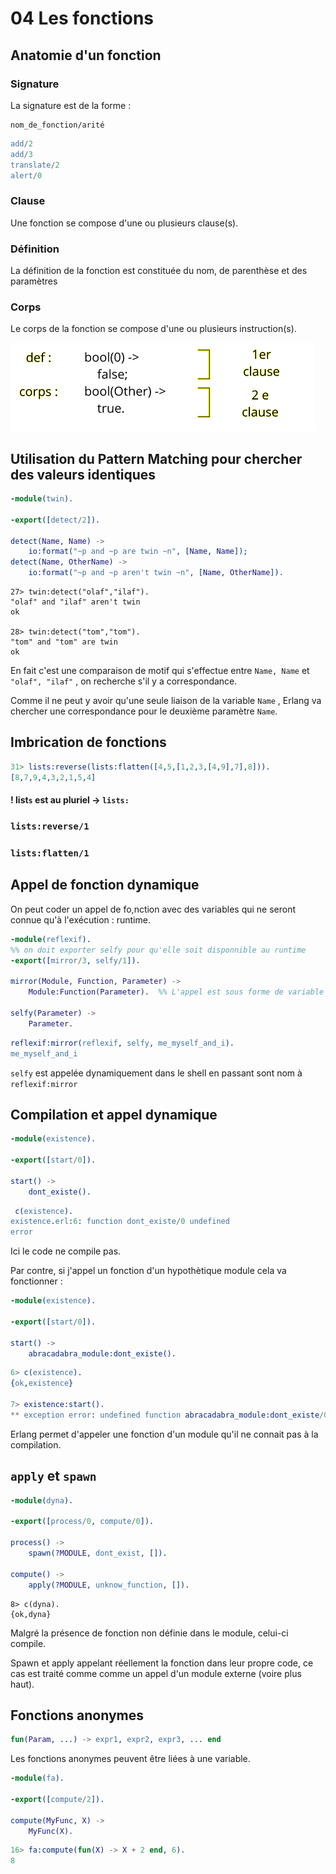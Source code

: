 # 04 Les fonctions

## Anatomie d'un fonction

### Signature

La signature est de la forme :

```
nom_de_fonction/arité
```

```erlang
add/2
add/3
translate/2
alert/0
```

### Clause

Une fonction se compose d'une ou plusieurs clause(s).

### Définition

La définition de la fonction est constituée du nom, de parenthèse et des paramètres

### Corps

Le corps de la fonction se compose d'une ou plusieurs instruction(s).



![anatomie-fonction](assets/anatomie-fonction.png)

## Utilisation du Pattern Matching pour chercher des valeurs identiques

```erlang
-module(twin).

-export([detect/2]).

detect(Name, Name) ->
    io:format("~p and ~p are twin ~n", [Name, Name]);
detect(Name, OtherName) ->
    io:format("~p and ~p aren't twin ~n", [Name, OtherName]).
```

```
27> twin:detect("olaf","ilaf").
"olaf" and "ilaf" aren't twin 
ok

28> twin:detect("tom","tom").  
"tom" and "tom" are twin 
ok
```

En fait c'est une comparaison de motif qui s'effectue entre `Name, Name` et `"olaf", "ilaf"`  , on recherche s'il y a correspondance.

Comme il ne peut y avoir qu'une seule liaison de la variable `Name` , Erlang va chercher une correspondance pour le deuxième paramètre `Name`.

## Imbrication de fonctions

```erlang
31> lists:reverse(lists:flatten([4,5,[1,2,3,[4,9],7],8])).
[8,7,9,4,3,2,1,5,4]
```

#### ! list`s` est au pluriel -> `lists:`

### `lists:reverse/1`

### `lists:flatten/1`

## Appel de fonction dynamique

On peut coder un appel de fo,nction avec des variables qui ne seront connue qu'à l'exécution : runtime.

```erlang
-module(reflexif).
%% on doit exporter selfy pour qu'elle soit disponnible au runtime
-export([mirror/3, selfy/1]).

mirror(Module, Function, Parameter) ->
    Module:Function(Parameter).  %% L'appel est sous forme de variable pour l'instant inconnues

selfy(Parameter) ->
    Parameter.
```

```erlang
reflexif:mirror(reflexif, selfy, me_myself_and_i).
me_myself_and_i
```

`selfy` est appelée dynamiquement dans le shell en passant sont nom à `reflexif:mirror`

## Compilation et appel dynamique

```erlang
-module(existence).

-export([start/0]).

start() ->
    dont_existe().
```

```erlang
 c(existence).
existence.erl:6: function dont_existe/0 undefined
error
```

Ici le code ne compile pas.

Par contre, si j'appel un fonction d'un hypothètique module cela va fonctionner :

```erlang
-module(existence).

-export([start/0]).

start() ->
    abracadabra_module:dont_existe().
```

```erlang
6> c(existence).
{ok,existence}

7> existence:start().
** exception error: undefined function abracadabra_module:dont_existe/0
```

Erlang permet d'appeler une fonction d'un module qu'il ne connait pas à la compilation.

## `apply` et `spawn` 

```erlang
-module(dyna).

-export([process/0, compute/0]).

process() ->
    spawn(?MODULE, dont_exist, []).

compute() ->
    apply(?MODULE, unknow_function, []).
```

```
8> c(dyna).
{ok,dyna}
```

Malgré la présence de fonction non définie dans le module, celui-ci compile.

Spawn et apply appelant réellement la fonction dans leur propre code, ce cas est traité comme comme un appel d'un module externe (voire plus haut).

## Fonctions anonymes

```erlang
fun(Param, ...) -> expr1, expr2, expr3, ... end
```

Les fonctions anonymes peuvent être liées à une variable.

```erlang
-module(fa).

-export([compute/2]).

compute(MyFunc, X) ->
    MyFunc(X).
```

```erlang
16> fa:compute(fun(X) -> X + 2 end, 6).
8
```

